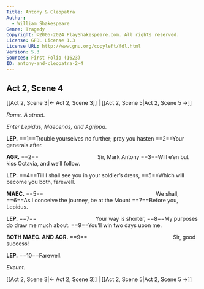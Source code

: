 ```yaml
---
Title: Antony & Cleopatra
Author: 
  - William Shakespeare
Genre: Tragedy
Copyright: ©2005-2024 PlayShakespeare.com. All rights reserved.
License: GFDL License 1.3
License URL: http://www.gnu.org/copyleft/fdl.html
Version: 5.3
Sources: First Folio (1623)
ID: antony-and-cleopatra-2-4
---
```


## Act 2, Scene 4
[[Act 2, Scene 3|← Act 2, Scene 3]] | [[Act 2, Scene 5|Act 2, Scene 5 →]]

*Rome. A street.*

*Enter Lepidus, Maecenas, and Agrippa.*

**LEP.**
==1==Trouble yourselves no further; pray you hasten
==2==Your generals after.

**AGR.**
==2==           Sir, Mark Antony
==3==Will e’en but kiss Octavia, and we’ll follow.

**LEP.**
==4==Till I shall see you in your soldier’s dress,
==5==Which will become you both, farewell.

**MAEC.**
==5==                     We shall,
==6==As I conceive the journey, be at the Mount
==7==Before you, Lepidus.

**LEP.**
==7==           Your way is shorter,
==8==My purposes do draw me much about.
==9==You’ll win two days upon me.

**BOTH MAEC. AND AGR.**
==9==                Sir, good success!

**LEP.**
==10==Farewell.

*Exeunt.*

[[Act 2, Scene 3|← Act 2, Scene 3]] | [[Act 2, Scene 5|Act 2, Scene 5 →]]